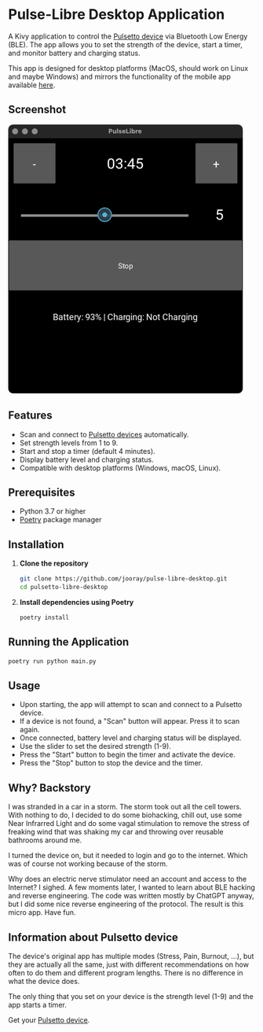 # Pulse-Libre Desktop Application

A Kivy application to control the [Pulsetto device](https://pulsetto.myshopify.com/products/meet-pulsetto-v3?sca_ref=6511019.cCZ7LMhOmo) via Bluetooth Low Energy (BLE). The app allows you to set the strength of the device, start a timer, and monitor battery and charging status.

This app is designed for desktop platforms (MacOS, should work on Linux and maybe Windows) and mirrors the functionality of the mobile app available [here](https://github.com/jooray/PulseLibre).


## Screenshot

![Pulse-Libre Desktop Screenshot](images/screenshot.png)


## Features

- Scan and connect to [Pulsetto devices](https://pulsetto.myshopify.com/products/meet-pulsetto-v3?sca_ref=6511019.cCZ7LMhOmo) automatically.
- Set strength levels from 1 to 9.
- Start and stop a timer (default 4 minutes).
- Display battery level and charging status.
- Compatible with desktop platforms (Windows, macOS, Linux).

## Prerequisites

- Python 3.7 or higher
- [Poetry](https://python-poetry.org/docs/#installation) package manager

## Installation

1. **Clone the repository**

   ```bash
   git clone https://github.com/jooray/pulse-libre-desktop.git
   cd pulsetto-libre-desktop
   ```

2. **Install dependencies using Poetry**

   ```bash
   poetry install
   ```

## Running the Application

   ```bash
   poetry run python main.py
   ```
## Usage

- Upon starting, the app will attempt to scan and connect to a Pulsetto device.
- If a device is not found, a "Scan" button will appear. Press it to scan again.
- Once connected, battery level and charging status will be displayed.
- Use the slider to set the desired strength (1-9).
- Press the "Start" button to begin the timer and activate the device.
- Press the "Stop" button to stop the device and the timer.

## Why? Backstory

I was stranded in a car in a storm. The storm took out all the cell towers. With nothing
to do, I decided to do some biohacking, chill out, use some Near Infrarred Light and
do some vagal stimulation to remove the stress of freaking wind that was shaking my car
and throwing over reusable bathrooms around me.

I turned the device on, but it needed to login and go to the internet. Which was of course
not working because of the storm.

Why does an electric nerve stimulator need an account and access to the Internet? I sighed.
A few moments later, I wanted to learn about BLE hacking and reverse engineering. The code
was written mostly by ChatGPT anyway, but I did some nice reverse engineering of the protocol.
The result is this micro app. Have fun.

## Information about Pulsetto device

The device's original app has multiple modes (Stress, Pain, Burnout, ...), but
they are actually all the same, just with different recommendations on how often to do
them and different program lengths. There is no difference in what the device does.

The only thing that you set on your device is the strength level (1-9) and the
app starts a timer.

Get your [Pulsetto device](https://pulsetto.myshopify.com/products/meet-pulsetto-v3?sca_ref=6511019.cCZ7LMhOmo).
